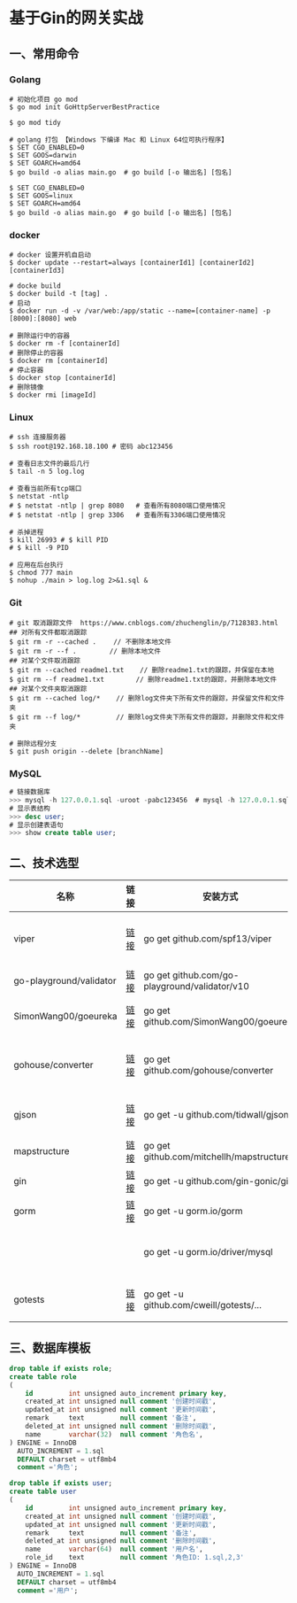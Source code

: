 # 基于Gin的网关实战

##  一、常用命令

### Golang

```shell
# 初始化项目 go mod
$ go mod init GoHttpServerBestPractice

$ go mod tidy

# golang 打包 【Windows 下编译 Mac 和 Linux 64位可执行程序】
$ SET CGO_ENABLED=0
$ SET GOOS=darwin
$ SET GOARCH=amd64
$ go build -o alias main.go  # go build [-o 输出名] [包名]

$ SET CGO_ENABLED=0
$ SET GOOS=linux
$ SET GOARCH=amd64
$ go build -o alias main.go  # go build [-o 输出名] [包名]
```

### docker

```shell
# docker 设置开机自启动
$ docker update --restart=always [containerId1] [containerId2] [containerId3]

# docke build 
$ docker build -t [tag] .
# 启动
$ docker run -d -v /var/web:/app/static --name=[container-name] -p [8000]:[8080] web

# 删除运行中的容器
$ docker rm -f [containerId]
# 删除停止的容器
$ docker rm [containerId]
# 停止容器
$ docker stop [containerId]
# 删除镜像
$ docker rmi [imageId]
```

### Linux

```shell
# ssh 连接服务器
$ ssh root@192.168.18.100 # 密码 abc123456

# 查看日志文件的最后几行
$ tail -n 5 log.log

# 查看当前所有tcp端口
$ netstat -ntlp 
# $ netstat -ntlp | grep 8080   # 查看所有8080端口使用情况
# $ netstat -ntlp | grep 3306   # 查看所有3306端口使用情况

# 杀掉进程
$ kill 26993 # $ kill PID
# $ kill -9 PID

# 应用在后台执行
$ chmod 777 main
$ nohup ./main > log.log 2>&1.sql &
```

### Git

```shell
# git 取消跟踪文件  https://www.cnblogs.com/zhuchenglin/p/7128383.html
## 对所有文件都取消跟踪
$ git rm -r --cached . 　　// 不删除本地文件
$ git rm -r --f . 　　    // 删除本地文件
## 对某个文件取消跟踪
$ git rm --cached readme1.txt    // 删除readme1.txt的跟踪，并保留在本地
$ git rm --f readme1.txt        // 删除readme1.txt的跟踪，并删除本地文件
## 对某个文件夹取消跟踪
$ git rm --cached log/*    // 删除log文件夹下所有文件的跟踪，并保留文件和文件夹
$ git rm --f log/*         // 删除log文件夹下所有文件的跟踪，并删除文件和文件夹

# 删除远程分支
$ git push origin --delete [branchName]
```

### MySQL

```SQL
# 链接数据库
>>> mysql -h 127.0.0.1.sql -uroot -pabc123456  # mysql -h 127.0.0.1.sql -uroot -pabc123456 -A
# 显示表结构
>>> desc user;
# 显示创建表语句
>>> show create table user;
```



## 二、技术选型

| 名称                    | 链接                                               | 安装方式                                      | star  | 说明                    |
| ----------------------- | -------------------------------------------------- | --------------------------------------------- | ----- | ----------------------- |
| viper                   | [链接](https://github.com/spf13/viper)             | go get github.com/spf13/viper                 | 16.1k | golang 配置文件解决方案 |
| go-playground/validator | [链接](https://github.com/go-playground/validator) | go get github.com/go-playground/validator/v10 | 8.9k  | 表单验证                |
| SimonWang00/goeureka    | [链接](https://github.com/SimonWang00/goeureka)    | go get github.com/SimonWang00/goeureka        | 7     | eureka服务注册          |
| gohouse/converter       | [链接](https://github.com/gohouse/converter)       | go get github.com/gohouse/converter           | 219   | 数据库表结构转结构体    |
| gjson                   | [链接](https://github.com/tidwall/gjson)           | go get -u github.com/tidwall/gjson            | 8.8k  | 快速简单的解析json      |
| mapstructure            | [链接](https://github.com/mitchellh/mapstructure)  | go get github.com/mitchellh/mapstructure      | 5k    | map转结构               |
| gin                     | [链接](https://github.com/gin-gonic/gin)           | go get -u github.com/gin-gonic/gin            | 49.4k | web框架                 |
| gorm                    | [链接](https://gorm.io/zh_CN/docs/index.html)      | go get -u gorm.io/gorm                        | 24.4k | orm模型库               |
|                         |                                                    | go get -u gorm.io/driver/mysql                |       | gorm mysql数据库驱动    |
| gotests                 | [链接](https://github.com/cweill/gotests)          | go get -u github.com/cweill/gotests/...       | 3.3k  | 自动生成测试代码        |

## 三、数据库模板

```sql
drop table if exists role;
create table role
(
    id         int unsigned auto_increment primary key,
    created_at int unsigned null comment '创建时间戳',
    updated_at int unsigned null comment '更新时间戳',
    remark     text         null comment '备注',
    deleted_at int unsigned null comment '删除时间戳',
    name       varchar(32)  null comment '角色名',
) ENGINE = InnoDB
  AUTO_INCREMENT = 1.sql
  DEFAULT charset = utf8mb4
  comment ='角色';

drop table if exists user;
create table user
(
    id         int unsigned auto_increment primary key,
    created_at int unsigned null comment '创建时间戳',
    updated_at int unsigned null comment '更新时间戳',
    remark     text         null comment '备注',
    deleted_at int unsigned null comment '删除时间戳',
    name       varchar(64)  null comment '用户名',
    role_id    text         null comment '角色ID: 1.sql,2,3'
) ENGINE = InnoDB
  AUTO_INCREMENT = 1.sql
  DEFAULT charset = utf8mb4
  comment ='用户';
```

